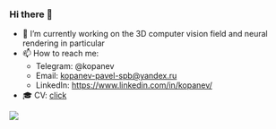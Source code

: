 ### Hi there 👋

<!--
**KopanevPavel/kopanevpavel** is a ✨ _special_ ✨ repository because its `README.md` (this file) appears on your GitHub profile.

Here are some ideas to get you started:

- 🔭 I’m currently working on ...
- 🌱 I’m currently learning ...
- 👯 I’m looking to collaborate on ...
- 🤔 I’m looking for help with ...
- 💬 Ask me about ...
- 📫 How to reach me: ...
- 😄 Pronouns: ...
- ⚡ Fun fact: ...
-->

- 🔭 I’m currently working on the 3D computer vision field and neural rendering in particular
- 📫 How to reach me: 
  -  Telegram: @kopanev
  -  Email: kopanev-pavel-spb@yandex.ru 
  -  LinkedIn: https://www.linkedin.com/in/kopanev/ 
- 🎓 CV: [click](https://drive.google.com/file/d/1r-mDg1OBiLcqHeDMN_j71ecwcw0Rv8Vq/view?usp=sharing)


![](https://github-readme-stats.vercel.app/api?username=kopanevpavel&show_icons=true&hide=contribs&theme=radical)

